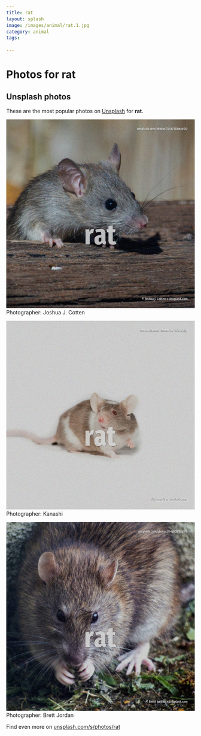 ```yaml
---
title: rat
layout: splash
image: /images/animal/rat.1.jpg
category: animal
tags:

---
```

# Photos for rat
 
## Unsplash photos
These are the most popular photos on [Unsplash](https://unsplash.com) for **rat**.
 
![rat](/images/animal/rat.1.jpg)
Photographer:  Joshua J. Cotten
 
![rat](/images/animal/rat.2.jpg)
Photographer:  Kanashi
 
![rat](/images/animal/rat.3.jpg)
Photographer:  Brett Jordan
 
Find even more on [unsplash.com/s/photos/rat](https://unsplash.com/s/photos/rat)
 
